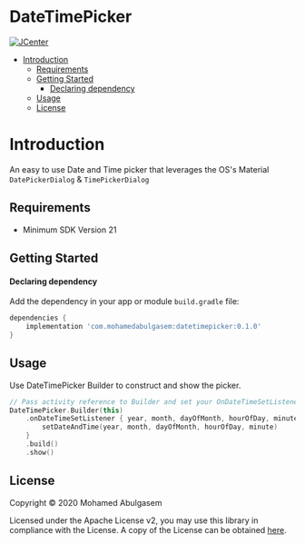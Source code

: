 # DateTimePicker
[ ![JCenter](https://api.bintray.com/packages/mohamedabulgasem/maven/datetimepicker/images/download.svg) ](https://bintray.com/mohamedabulgasem/maven/datetimepicker/_latestVersion)

- [Introduction](#introduction)
  - [Requirements](#requirements)
  - [Getting Started](#getting-started)
    -   [Declaring dependency](#declaring-dependency)
  - [Usage](#usage)
  - [License](#license)

# Introduction 
An easy to use Date and Time picker that leverages the OS's Material
`DatePickerDialog` & `TimePickerDialog`

## Requirements

- Minimum SDK Version 21

## Getting Started

#### Declaring dependency

Add the dependency in your app or module `build.gradle` file:

```gradle
dependencies {
    implementation 'com.mohamedabulgasem:datetimepicker:0.1.0'
}
```

## Usage

Use DateTimePicker Builder to construct and show the picker.

```kotlin
// Pass activity reference to Builder and set your OnDateTimeSetListener
DateTimePicker.Builder(this)
    .onDateTimeSetListener { year, month, dayOfMonth, hourOfDay, minute ->
        setDateAndTime(year, month, dayOfMonth, hourOfDay, minute)
    }
    .build()
    .show()
```

## License

Copyright © 2020 Mohamed Abulgasem

   Licensed under the Apache License v2, you may use this library in
   compliance with the License. A copy of the License can be obtained
   [here](http://www.apache.org/licenses/LICENSE-2.0).
